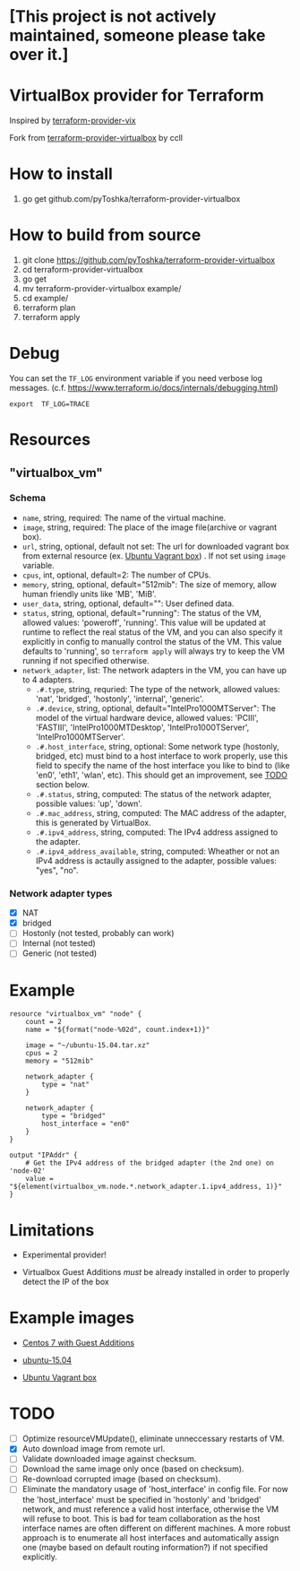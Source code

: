 # **[This project is not actively maintained, someone please take over it.]**

# VirtualBox provider for Terraform

Inspired by [terraform-provider-vix](https://github.com/hooklift/terraform-provider-vix)

Fork from [terraform-provider-virtualbox](https://github.com/ccll/terraform-provider-virtualbox) by ccll

# How to install

1. go get github.com/pyToshka/terraform-provider-virtualbox

# How to build from source

1. git clone https://github.com/pyToshka/terraform-provider-virtualbox
2. cd terraform-provider-virtualbox
3. go get
4. mv terraform-provider-virtualbox example/
5. cd example/
6. terraform plan
7. terraform apply

# Debug

You can set the `TF_LOG` environment variable if you need verbose log messages. (c.f. https://www.terraform.io/docs/internals/debugging.html)

```
export  TF_LOG=TRACE
```

# Resources

## "virtualbox_vm"

### Schema

- `name`, string, required: The name of the virtual machine.
- `image`, string, required: The place  of the image file(archive or vagrant box).
- `url`, string, optional, default not set: The url for downloaded vagrant box from external resource (ex. [Ubuntu Vagrant box](https://atlas.hashicorp.com/ubuntu/boxes/trusty64/versions/14.04/providers/virtualbox.box])) . If not set using `image` variable.
- `cpus`, int, optional, default=2: The number of CPUs.
- `memory`, string, optional, default="512mib": The size of memory, allow human friendly units like 'MB', 'MiB'.
- `user_data`, string, optional, default="": User defined data.
- `status`, string, optional, default="running": The status of the VM, allowed values: 'poweroff', 'running'. This value will be updated at runtime to reflect the real status of the VM, and you can also specify it explicitly in config to manually control the status of the VM. This value defaults to 'running', so `terraform apply` will always try to keep the VM running if not specified otherwise.
- `network_adapter`, list: The network adapters in the VM, you can have up to 4 adapters.
  - `.#.type`, string, requried: The type of the network, allowed values: 'nat', 'bridged', 'hostonly', 'internal', 'generic'.
  - `.#.device`, string, optional, default="IntelPro1000MTServer": The model of the virtual hardware device, allowed values: 'PCIII', 'FASTIII', 'IntelPro1000MTDesktop', 'IntelPro1000TServer', 'IntelPro1000MTServer'.
  - `.#.host_interface`, string, optional: Some network type (hostonly, bridged, etc) must bind to a host interface to work properly, use this field to specify the name of the host interface you like to bind to (like 'en0', 'eth1', 'wlan', etc). This should get an improvement, see [TODO](#todo) section below.
  - `.#.status`, string, computed: The status of the network adapter, possible values: 'up', 'down'.
  - `.#.mac_address`, string, computed: The MAC address of the adapter, this is generated by VirtualBox.
  - `.#.ipv4_address`, string, computed: The IPv4 address assigned to the adapter.
  - `.#.ipv4_address_available`, string, computed: Wheather or not an IPv4 address is actaully assigned to the adapter, possible values: "yes", "no".

### Network adapter types
- [x] NAT
- [x] bridged
- [ ] Hostonly  (not tested, probably can work)
- [ ] Internal  (not tested)
- [ ] Generic  (not tested)

# Example

```
resource "virtualbox_vm" "node" {
    count = 2
    name = "${format("node-%02d", count.index+1)}"

    image = "~/ubuntu-15.04.tar.xz"
    cpus = 2
    memory = "512mib"

    network_adapter {
        type = "nat"
    }

    network_adapter {
        type = "bridged"
        host_interface = "en0"
    }
}

output "IPAddr" {
    # Get the IPv4 address of the bridged adapter (the 2nd one) on 'node-02'
    value = "${element(virtualbox_vm.node.*.network_adapter.1.ipv4_address, 1)}"
}

```

# Limitations

- Experimental provider!

- Virtualbox Guest Additions *must* be already installed in order to properly detect the IP of the box

# Example images

- [ Centos 7 with Guest Additions](https://atlas.hashicorp.com/geerlingguy/boxes/centos7/versions/1.2.1)

- [ubuntu-15.04](https://github.com/ccll/terraform-provider-virtualbox-images/releases/tag/ubuntu-15.04)

- [Ubuntu Vagrant box](https://atlas.hashicorp.com/ubuntu/boxes/trusty64/versions/14.04/providers/virtualbox.box])


# TODO

- [ ] Optimize resourceVMUpdate(), eliminate unneccessary restarts of VM.
- [x] Auto download image from remote url.
- [ ] Validate downloaded image against checksum.
- [ ] Download the same image only once (based on checksum).
- [ ] Re-download corrupted image (based on checksum).
- [ ] Eliminate the mandatory usage of 'host_interface' in config file. For now the 'host_interface' must be specified in 'hostonly' and 'bridged' network, and must reference a valid host interface, otherwise the VM will refuse to boot. This is bad for team collaboration as the host interface names are often different on different machines. A more robust approach is to enumerate all host interfaces and automatically assign one (maybe based on default routing information?) if not specified explicitly.
